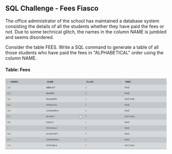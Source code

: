 ## SQL Challenge - Fees Fiasco

The office administrator of the school has maintained a database system consisting the details of all the students whether they have paid the fees or not. Due to some technical glitch, the names in the column NAME is jumbled and seems disordered.

Consider the table FEES. Write a SQL command to generate a table of all those students who have paid the fees in "ALPHABETICAL" order using the column NAME.

#### Table: Fees

![Test Image1](ss.png)
